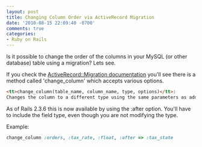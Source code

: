 ```yaml
---
layout: post
title: Changing Column Order via ActiveRecord Migration
date: '2010-08-15 22:09:40 -0700'
comments: true
categories:
- Ruby on Rails
---
```


Is it possible to change the order of the columns in your MySQL (or other
database) table using a migration? Lets see.

If you check the [ActiveRecord::Migration documentation][1] you'll see there is
a method called 'change_column' which accepts various options.

```html
<tt>change_column(table_name, column_name, type, options)</tt>:
Changes the column to a different type using the same parameters as add_column
```

As of Rails 2.3.6 this is now available by using the :after option. You'll
have to include the field type, even though you are not modifying the type.

Example:

```ruby
change_column :orders, :tax_rate, :float, :after => :tax_state
```

[1]: http://api.rubyonrails.org/classes/ActiveRecord/Migration.html
